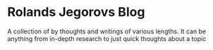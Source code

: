 # Rolands Jegorovs Blog

A collection of by thoughts and writings of various lengths. It can be anything from in-depth research to just quick thoughts about a topic
